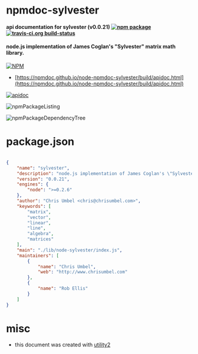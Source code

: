 # npmdoc-sylvester

#### api documentation for  sylvester (v0.0.21)  [![npm package](https://img.shields.io/npm/v/npmdoc-sylvester.svg?style=flat-square)](https://www.npmjs.org/package/npmdoc-sylvester) [![travis-ci.org build-status](https://api.travis-ci.org/npmdoc/node-npmdoc-sylvester.svg)](https://travis-ci.org/npmdoc/node-npmdoc-sylvester)

#### node.js implementation of James Coglan's "Sylvester" matrix math library.

[![NPM](https://nodei.co/npm/sylvester.png?downloads=true&downloadRank=true&stars=true)](https://www.npmjs.com/package/sylvester)

- [https://npmdoc.github.io/node-npmdoc-sylvester/build/apidoc.html](https://npmdoc.github.io/node-npmdoc-sylvester/build/apidoc.html)

[![apidoc](https://npmdoc.github.io/node-npmdoc-sylvester/build/screenCapture.buildCi.browser.%252Ftmp%252Fbuild%252Fapidoc.html.png)](https://npmdoc.github.io/node-npmdoc-sylvester/build/apidoc.html)

![npmPackageListing](https://npmdoc.github.io/node-npmdoc-sylvester/build/screenCapture.npmPackageListing.svg)

![npmPackageDependencyTree](https://npmdoc.github.io/node-npmdoc-sylvester/build/screenCapture.npmPackageDependencyTree.svg)



# package.json

```json

{
    "name": "sylvester",
    "description": "node.js implementation of James Coglan's \"Sylvester\" matrix math library.",
    "version": "0.0.21",
    "engines": {
        "node": ">=0.2.6"
    },
    "author": "Chris Umbel <chris@chrisumbel.com>",
    "keywords": [
        "matrix",
        "vector",
        "linear",
        "line",
        "algebra",
        "matrices"
    ],
    "main": "./lib/node-sylvester/index.js",
    "maintainers": [
        {
            "name": "Chris Umbel",
            "web": "http://www.chrisumbel.com"
        },
        {
            "name": "Rob Ellis"
        }
    ]
}
```



# misc
- this document was created with [utility2](https://github.com/kaizhu256/node-utility2)
